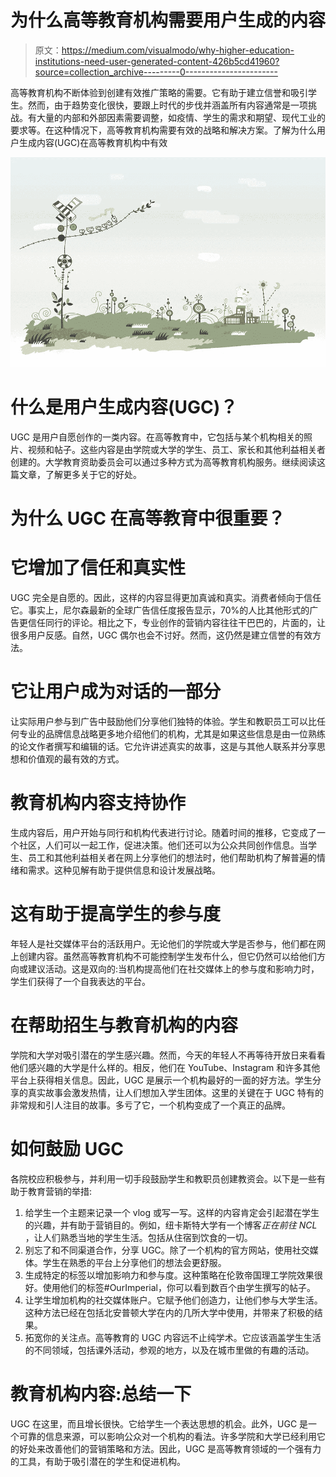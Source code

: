 # 为什么高等教育机构需要用户生成的内容

> 原文：<https://medium.com/visualmodo/why-higher-education-institutions-need-user-generated-content-426b5cd41960?source=collection_archive---------0----------------------->

高等教育机构不断体验到创建有效推广策略的需要。它有助于建立信誉和吸引学生。然而，由于趋势变化很快，要跟上时代的步伐并涵盖所有内容通常是一项挑战。有大量的内部和外部因素需要调整，如疫情、学生的需求和期望、现代工业的要求等。在这种情况下，高等教育机构需要有效的战略和解决方案。了解为什么用户生成内容(UGC)在高等教育机构中有效

![](img/298d2fcd18b537b7ed31dffa167242f7.png)

# 什么是用户生成内容(UGC)？

UGC 是用户自愿创作的一类内容。在高等教育中，它包括与某个机构相关的照片、视频和帖子。这些内容是由学院或大学的学生、员工、家长和其他利益相关者创建的。大学教育资助委员会可以通过多种方式为高等教育机构服务。继续阅读这篇文章，了解更多关于它的好处。

# 为什么 UGC 在高等教育中很重要？

# 它增加了信任和真实性

UGC 完全是自愿的。因此，这样的内容显得更加真诚和真实。消费者倾向于信任它。事实上，尼尔森最新的全球广告信任度报告显示，70%的人比其他形式的广告更信任同行的评论。相比之下，专业创作的营销内容往往干巴巴的，片面的，让很多用户反感。自然，UGC 偶尔也会不讨好。然而，这仍然是建立信誉的有效方法。

# 它让用户成为对话的一部分

让实际用户参与到广告中鼓励他们分享他们独特的体验。学生和教职员工可以比任何专业的品牌信息战略更多地介绍他们的机构，尤其是如果这些信息是由一位熟练的论文作者撰写和编辑的话。它允许讲述真实的故事，这是与其他人联系并分享思想和价值观的最有效的方式。

# 教育机构内容支持协作

生成内容后，用户开始与同行和机构代表进行讨论。随着时间的推移，它变成了一个社区，人们可以一起工作，促进决策。他们还可以为公众共同创作信息。当学生、员工和其他利益相关者在网上分享他们的想法时，他们帮助机构了解普遍的情绪和需求。这种见解有助于提供信息和设计发展战略。

# 这有助于提高学生的参与度

年轻人是社交媒体平台的活跃用户。无论他们的学院或大学是否参与，他们都在网上创建内容。虽然高等教育机构不可能控制学生发布什么，但它仍然可以给他们方向或建议活动。这是双向的:当机构提高他们在社交媒体上的参与度和影响力时，学生们获得了一个自我表达的平台。

# 在帮助招生与教育机构的内容

学院和大学对吸引潜在的学生感兴趣。然而，今天的年轻人不再等待开放日来看看他们感兴趣的大学是什么样的。相反，他们在 YouTube、Instagram 和许多其他平台上获得相关信息。因此，UGC 是展示一个机构最好的一面的好方法。学生分享的真实故事会激发热情，让人们想加入学生团体。这里的关键在于 UGC 特有的非常规和引人注目的故事。多亏了它，一个机构变成了一个真正的品牌。

# 如何鼓励 UGC

各院校应积极参与，并利用一切手段鼓励学生和教职员创建教资会。以下是一些有助于教育营销的举措:

1.  给学生一个主题来记录一个 vlog 或写一写。这样的内容肯定会引起潜在学生的兴趣，并有助于营销目的。例如，纽卡斯特大学有一个博客*正在前往 NCL* ，让人们熟悉当地的学生生活。包括从住宿到饮食的一切。
2.  别忘了和不同渠道合作，分享 UGC。除了一个机构的官方网站，使用社交媒体。学生在熟悉的平台上分享他们的想法会更舒服。
3.  生成特定的标签以增加影响力和参与度。这种策略在伦敦帝国理工学院效果很好。使用他们的标签#OurImperial，你可以看到数百个由学生撰写的帖子。
4.  让学生增加机构的社交媒体账户。它赋予他们创造力，让他们参与大学生活。这种方法已经在包括北安普顿大学在内的几所大学中使用，并带来了积极的结果。
5.  拓宽你的关注点。高等教育的 UGC 内容远不止纯学术。它应该涵盖学生生活的不同领域，包括课外活动，参观的地方，以及在城市里做的有趣的活动。

# 教育机构内容:总结一下

UGC 在这里，而且增长很快。它给学生一个表达思想的机会。此外，UGC 是一个可靠的信息来源，可以影响公众对一个机构的看法。许多学院和大学已经利用它的好处来改善他们的营销策略和方法。因此，UGC 是高等教育领域的一个强有力的工具，有助于吸引潜在的学生和促进机构。